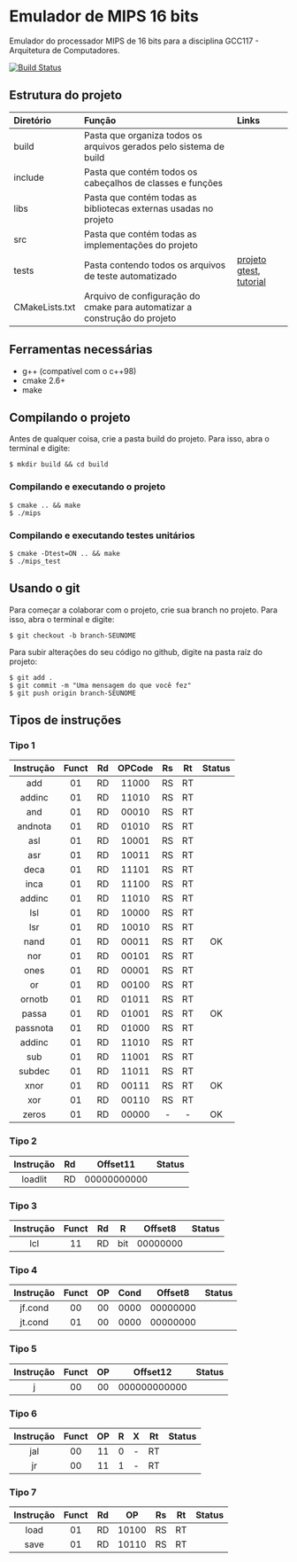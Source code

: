 # Emulador de MIPS 16 bits
Emulador do processador MIPS de 16 bits para a disciplina GCC117 - Arquitetura de Computadores.

[![Build Status](https://travis-ci.org/mathnogueira/mips.svg?branch=master)](https://travis-ci.org/mathnogueira/mips)

## Estrutura do projeto

| Diretório		| Função																| Links		|
| :-----------  |:--------------------------------------------------------------------- | :-------- |
| build			| Pasta que organiza todos os arquivos gerados pelo sistema de build    |           |
| include 		| Pasta que contém todos os cabeçalhos de classes e funções				|			|
| libs			| Pasta que contém todas as bibliotecas externas usadas no projeto		|			|
| src			| Pasta que contém todas as implementações do projeto					|			|
| tests			| Pasta contendo todos os arquivos de teste automatizado				| [projeto gtest](https://github.com/google/googletest),  [tutorial](http://www.ibm.com/developerworks/aix/library/au-googletestingframework.html) |
| CMakeLists.txt| Arquivo de configuração do cmake para automatizar a construção do projeto|        |

## Ferramentas necessárias
* g++ (compatível com o c++98)
* cmake 2.6+
* make

## Compilando o projeto

Antes de qualquer coisa, crie a pasta build do projeto. Para isso, abra o terminal
e digite:
```shell
$ mkdir build && cd build
```

### Compilando e executando o projeto
```shell
$ cmake .. && make
$ ./mips
```

### Compilando e executando testes unitários
```shell
$ cmake -Dtest=ON .. && make
$ ./mips_test
```

## Usando o git

Para começar a colaborar com o projeto, crie sua branch no projeto. Para isso, abra o terminal
e digite:

```shell
$ git checkout -b branch-SEUNOME
```

Para subir alterações do seu código no github, digite na pasta raíz do projeto:

```shell
$ git add .
$ git commit -m "Uma mensagem do que você fez"
$ git push origin branch-SEUNOME
```

## Tipos de instruções

### Tipo 1
| Instrução | Funct | Rd | OPCode | Rs | Rt | Status |
|:---------:|:-----:|:--:|:------:|:--:|:--:|:------:|
| add       | 01    | RD | 11000  | RS | RT |        |
| addinc    | 01    | RD | 11010  | RS | RT |        |
| and       | 01    | RD | 00010  | RS | RT |        |
| andnota   | 01    | RD | 01010  | RS | RT |        |
| asl       | 01    | RD | 10001  | RS | RT |        |
| asr       | 01    | RD | 10011  | RS | RT |        |
| deca      | 01    | RD | 11101  | RS | RT |        |
| inca      | 01    | RD | 11100  | RS | RT |        |
| addinc    | 01    | RD | 11010  | RS | RT |        |
| lsl       | 01    | RD | 10000  | RS | RT |        |
| lsr       | 01    | RD | 10010  | RS | RT |        |
| nand      | 01    | RD | 00011  | RS | RT |   OK   |
| nor       | 01    | RD | 00101  | RS | RT |        |
| ones      | 01    | RD | 00001  | RS | RT |        |
| or        | 01    | RD | 00100  | RS | RT |        |
| ornotb    | 01    | RD | 01011  | RS | RT |        |
| passa     | 01    | RD | 01001  | RS | RT |   OK   |
| passnota  | 01    | RD | 01000  | RS | RT |        |
| addinc    | 01    | RD | 11010  | RS | RT |        |
| sub       | 01    | RD | 11001  | RS | RT |        |
| subdec    | 01    | RD | 11011  | RS | RT |        |
| xnor      | 01    | RD | 00111  | RS | RT |   OK   |
| xor       | 01    | RD | 00110  | RS | RT |        |
| zeros     | 01    | RD | 00000  | -  | -  |   OK   |

### Tipo 2
| Instrução | Rd | Offset11     | Status |
|:---------:|:--:|:------------:|:------:|
| loadlit   | RD | 00000000000  |        |

### Tipo 3
| Instrução | Funct | Rd | R   | Offset8  | Status |
|:---------:|:-----:|:--:|:---:|:--------:|:------:|
| lcl       | 11    | RD | bit | 00000000 |        |

### Tipo 4
| Instrução | Funct | OP | Cond   | Offset8  | Status |
|:---------:|:-----:|:--:|:------:|:--------:|:------:|
| jf.cond   | 00    | 00 | 0000   | 00000000 |        |
| jt.cond   | 01    | 00 | 0000   | 00000000 |        |

### Tipo 5
| Instrução | Funct | OP | Offset12      | Status |
|:---------:|:-----:|:--:|:-------------:|:------:|
| j         | 00    | 00 | 000000000000  |        |

### Tipo 6
| Instrução | Funct | OP | R | X | Rt | Status |
|:---------:|:-----:|:--:|:-:|:-:|:--:|:------:|
| jal       | 00    | 11 | 0 | - | RT |        |
| jr        | 00    | 11 | 1 | - | RT |        |

### Tipo 7
| Instrução | Funct | Rd | OP    | Rs | Rt | Status |
|:---------:|:-----:|:--:|:-----:|:--:|:--:|:------:|
| load      | 01    | RD | 10100 | RS | RT |        |
| save      | 01    | RD | 10110 | RS | RT |        |
